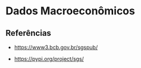 # Dados Macroeconômicos


## Referências

- https://www3.bcb.gov.br/sgspub/

- https://pypi.org/project/sgs/
